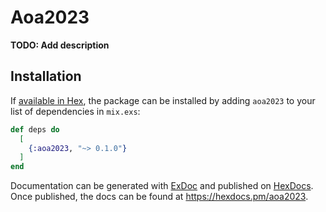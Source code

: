 # Aoa2023

**TODO: Add description**

## Installation

If [available in Hex](https://hex.pm/docs/publish), the package can be installed
by adding `aoa2023` to your list of dependencies in `mix.exs`:

```elixir
def deps do
  [
    {:aoa2023, "~> 0.1.0"}
  ]
end
```

Documentation can be generated with [ExDoc](https://github.com/elixir-lang/ex_doc)
and published on [HexDocs](https://hexdocs.pm). Once published, the docs can
be found at <https://hexdocs.pm/aoa2023>.

